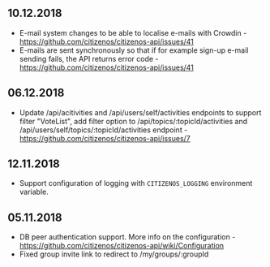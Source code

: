 ## 10.12.2018

* E-mail system changes to be able to localise e-mails with Crowdin - https://github.com/citizenos/citizenos-api/issues/41
* E-mails are sent synchronously so that if for example sign-up e-mail sending fails, the API returns error code - https://github.com/citizenos/citizenos-api/issues/41

## 06.12.2018

* Update /api/acitivities and /api/users/self/activities endpoints to support filter "VoteList", add filter option to /api/topics/:topicId/activities and /api/users/self/topics/:topicId/activities endpoint - https://github.com/citizenos/citizenos-api/issues/7

## 12.11.2018 

* Support configuration of logging with `CITIZENOS_LOGGING` environment variable.

## 05.11.2018

* DB peer authentication support. More info on the configuration - https://github.com/citizenos/citizenos-api/wiki/Configuration
* Fixed group invite link to redirect to /my/groups/:groupId